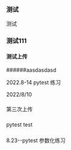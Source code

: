 ### 测试
测试

### 测试111





#### 测试上传

######aasdasdasd



2022.8-14 
pytest 练习


2022/8/10  


####


第三次上传

###
pytest test

###
8.23--pytest 参数化练习